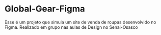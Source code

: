 # Global-Gear-Figma
Esse é um projeto que simula um site de venda de roupas desenvolvido no Figma. Realizado em grupo nas aulas de Design no Senai-Osasco
